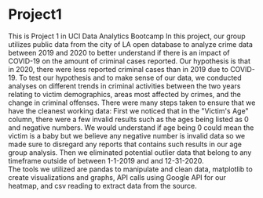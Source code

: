 # Project1
This is Project 1 in UCI Data Analytics Bootcamp
In this project, our group utilizes public data from the city of LA open database to analyze crime data between 2019 and 2020 to better understand if there is an impact of COVID-19 on the amount of criminal cases reported. Our hypothesis is that in 2020, there were less reported criminal cases than in 2019 due to COVID-19. To test our hypothesis and to make sense of our data, we conducted analyses on different trends in criminal activities between the two years relating to victim demographics, areas most affected by crimes, and the change in criminal offenses.
There were many steps taken to ensure that we have the cleanest working data: First we noticed that in the "Victim's Age" column, there were a few invalid results such as the ages being listed as 0 and negative numbers. We would understand if age being 0 could mean the victim is a baby but we believe any negative number is invalid data so we made sure to disregard any reports that contains such results in our age group analysis. Then we eliminated potential outlier data that belong to any timeframe outside of between 1-1-2019 and and 12-31-2020.   
The tools we utilized are pandas to manipulate and clean data, matplotlib to create visualizations and graphs, API calls using Google API for our heatmap, and csv reading to extract data from the source. 
